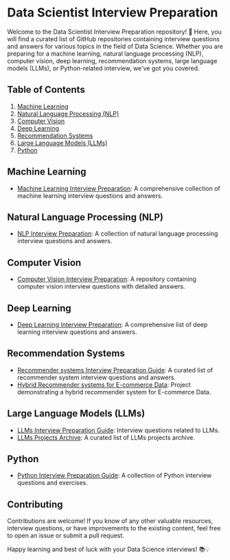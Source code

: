 # Data Scientist Interview Preparation

Welcome to the Data Scientist Interview Preparation repository! 🚀 Here, you will find a curated list of GitHub repositories containing interview questions and answers for various topics in the field of Data Science. Whether you are preparing for a machine learning, natural language processing (NLP), computer vision, deep learning, recommendation systems, large language models (LLMs), or Python-related interview, we've got you covered.

## Table of Contents

1. [Machine Learning](#machine-learning)
2. [Natural Language Processing (NLP)](#natural-language-processing-nlp)
3. [Computer Vision](#computer-vision)
4. [Deep Learning](#deep-learning)
5. [Recommendation Systems](#recommendation-systems)
6. [Large Language Models (LLMs)](#large-language-models-llms)
7. [Python](#python)

## Machine Learning

- [Machine Learning Interview Preparation](https://github.com/Praveen76/Machine-Learning-Interview-preparation): A comprehensive collection of machine learning interview questions and answers.

## Natural Language Processing (NLP)

- [NLP Interview Preparation](https://github.com/Praveen76/NLP-Interview-preparation): A collection of natural language processing interview questions and answers.

## Computer Vision

- [Computer Vision Interview Preparation](https://github.com/Praveen76/Computer-Vision-Interview-Preparation): A repository containing computer vision interview questions with detailed answers.

## Deep Learning

- [Deep Learning Interview Preparation](https://github.com/Praveen76/Deep-Learning-Interview-Preparation): A comprehensive list of deep learning interview questions and answers.

## Recommendation Systems

- [Recommender systems Interview Preparation Guide](https://github.com/Praveen76/Recommendation-System-Interview-Prep-Guide.git): A curated list of recommender system interview questions and answers.
- [Hybrid Recommender systems for E-commerce Data](https://github.com/Praveen76/Hybrid-Recommender-System-on-E-commerce-Data): Project demonstrating a hybrid recommender system for E-commerce Data.

## Large Language Models (LLMs)

- [LLMs Interview Preparation Guide](https://github.com/Praveen76/LLMs-Interview-Prep-Guide.git): Interview questions related to LLMs.
- [LLMs Projects Archive](https://github.com/Praveen76/LLM-Projects-Archive): A curated list of LLMs projects archive.

## Python

- [Python Interview Preparation Guide](https://github.com/Praveen76/Python-coding-Interview-preparation): A collection of Python interview questions and exercises.

## Contributing

Contributions are welcome! If you know of any other valuable resources, interview questions, or have improvements to the existing content, feel free to open an issue or submit a pull request.

Happy learning and best of luck with your Data Science interviews! 📚💡

